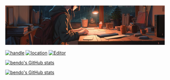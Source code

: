 ![alt banner](https://github.com/bendo/bendo/blob/main/banner.jpg?raw=true)

[![handle](https://img.shields.io/badge/handle-@bendo-028090)](https://github.com/bendo) [![location](https://img.shields.io/badge/location-everywhere-f55536)](https://www.google.de/maps/search/Rapa/@-27.6078606,-144.347318,13z/data=!5m1!1e4?entry=ttu) [![Editor](https://img.shields.io/badge/editor-nvim-brightgreen)](https://github.com/neovim/neovim)

[![bendo's GitHub stats](https://github-readme-stats.vercel.app/api?username=bendo&count_private=true&show_icons=true&layout=compact&theme=tokyonight)](https://github.com/bendo)

[![bendo's GitHub stats](https://github-readme-stats.vercel.app/api/top-langs/?username=bendo&count_private=true&langs_count=8&hide=html,css&exclude_repo=dotfiles&layout=compact&theme=tokyonight)](https://github.com/bendo)
